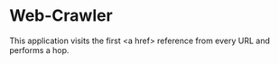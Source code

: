 # Web-Crawler
This application visits the first &lt;a href> reference from every URL and performs a hop.

